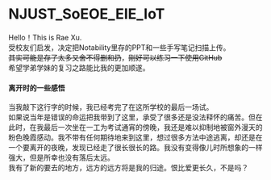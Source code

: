 # NJUST_SoEOE_EIE_IoT
Hello！This is Rae Xu.  
受校友们启发，决定把Notability里存的PPT和一些手写笔记扫描上传。  
~~其实可能是存了太多又舍不得删和扔~~，~~刚好可以练习一下使用GitHub~~  
希望学弟学妹的复习之路能比我的更加顺遂。  

  
#### 离开时的一些感悟
当我敲下这行字的时候，我已经考完了在这所学校的最后一场试。  
如果说当年是错误的命运把我带到了这里，承受了很多还是没法释怀的痛苦。但在此时，在我最后一次坐在一工为考试通宵的傍晚，我还是难以抑制地被窗外漫天的粉色晚霞感动。我不带有任何期待地来到这里，想过很多方法中途逃离，却还是在一个要离开的夜晚，发现已经走了很长很长的路。我没有变得像儿时所想象的一样强大，但是所幸也没有落后太远。  
我有了新的要去的地方，远方的远方将是我的归途。恨比爱更长久，不是吗？
